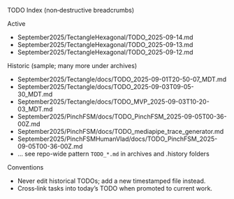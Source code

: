 <!--
STIGMERGY REVIEW HEADER
Status: Pending verification
Review started: 2025-09-16T19:48-06:00
Expires: 2025-09-23T19:48-06:00 (auto-expire after 7 days)

Checklist:
- [ ] Re-evaluate this artifact against current Hexagonal goals
- [ ] Log decisions in TODO_2025-09-16.md
-->

TODO Index (non‑destructive breadcrumbs)

Active

- September2025/TectangleHexagonal/TODO_2025-09-14.md
- September2025/TectangleHexagonal/TODO_2025-09-13.md
- September2025/TectangleHexagonal/TODO_2025-09-12.md

Historic (sample; many more under archives)

- September2025/Tectangle/docs/TODO_2025-09-01T20-50-07_MDT.md
- September2025/Tectangle/docs/TODO_2025-09-03T09-05-30_MDT.md
- September2025/Tectangle/docs/TODO_MVP_2025-09-03T10-20-03_MDT.md
- September2025/PinchFSM/docs/TODO_PinchFSM_2025-09-05T00-36-00Z.md
- September2025/PinchFSM/docs/TODO_mediapipe_trace_generator.md
- September2025/PinchFSMHumanVlad/docs/TODO_PinchFSM_2025-09-05T00-36-00Z.md
- … see repo-wide pattern `TODO_*.md` in archives and .history folders

Conventions

- Never edit historical TODOs; add a new timestamped file instead.
- Cross‑link tasks into today’s TODO when promoted to current work.

